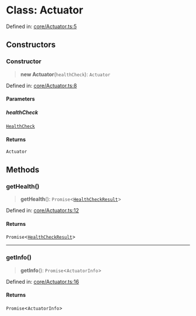 # Class: Actuator

Defined in: [core/Actuator.ts:5](https://github.com/actuatorjs/actuatorjs/blob/8d5b7557cd90e88d26d5c082f758a51285b865b0/src/core/Actuator.ts#L5)

## Constructors

### Constructor

> **new Actuator**(`healthCheck`): `Actuator`

Defined in: [core/Actuator.ts:8](https://github.com/actuatorjs/actuatorjs/blob/8d5b7557cd90e88d26d5c082f758a51285b865b0/src/core/Actuator.ts#L8)

#### Parameters

##### healthCheck

[`HealthCheck`](HealthCheck.md)

#### Returns

`Actuator`

## Methods

### getHealth()

> **getHealth**(): `Promise`\<[`HealthCheckResult`](../interfaces/HealthCheckResult.md)\>

Defined in: [core/Actuator.ts:12](https://github.com/actuatorjs/actuatorjs/blob/8d5b7557cd90e88d26d5c082f758a51285b865b0/src/core/Actuator.ts#L12)

#### Returns

`Promise`\<[`HealthCheckResult`](../interfaces/HealthCheckResult.md)\>

***

### getInfo()

> **getInfo**(): `Promise`\<`ActuatorInfo`\>

Defined in: [core/Actuator.ts:16](https://github.com/actuatorjs/actuatorjs/blob/8d5b7557cd90e88d26d5c082f758a51285b865b0/src/core/Actuator.ts#L16)

#### Returns

`Promise`\<`ActuatorInfo`\>
